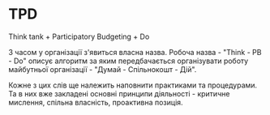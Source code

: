# TPD
Think tank + Participatory Budgeting + Do

З часом у організації з'явиться власна назва. Робоча назва - "Think - PB - Do" описує алгоритм за яким передбачається організувати роботу майбутньої організації - "Думай - Спільнокошт - Дій".

Кожне з цих слів ще належить наповнити практиками та процедурами. Та в них вже закладені основні принципи діяльності - критичне мислення, спільна власність, проактивна позиція.
